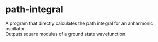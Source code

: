 # path-integral
A program that directly calculates the path integral for an anharmonic oscillator.  
Outputs square modulus of a ground state wavefunction.
